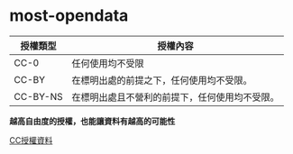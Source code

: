 # most-opendata
授權類型 | 授權內容
-|-
CC-0|任何使用均不受限
CC-BY|在標明出處的前提之下，任何使用均不受限。
CC-BY-NS|在標明出處且不營利的前提下，任何使用均不受限。  

**越高自由度的授權，也能讓資料有越高的可能性**

[CC授權資料][cc來源]

[cc來源]:https://creativecommons.org/licenses/?lang=zh_TW
